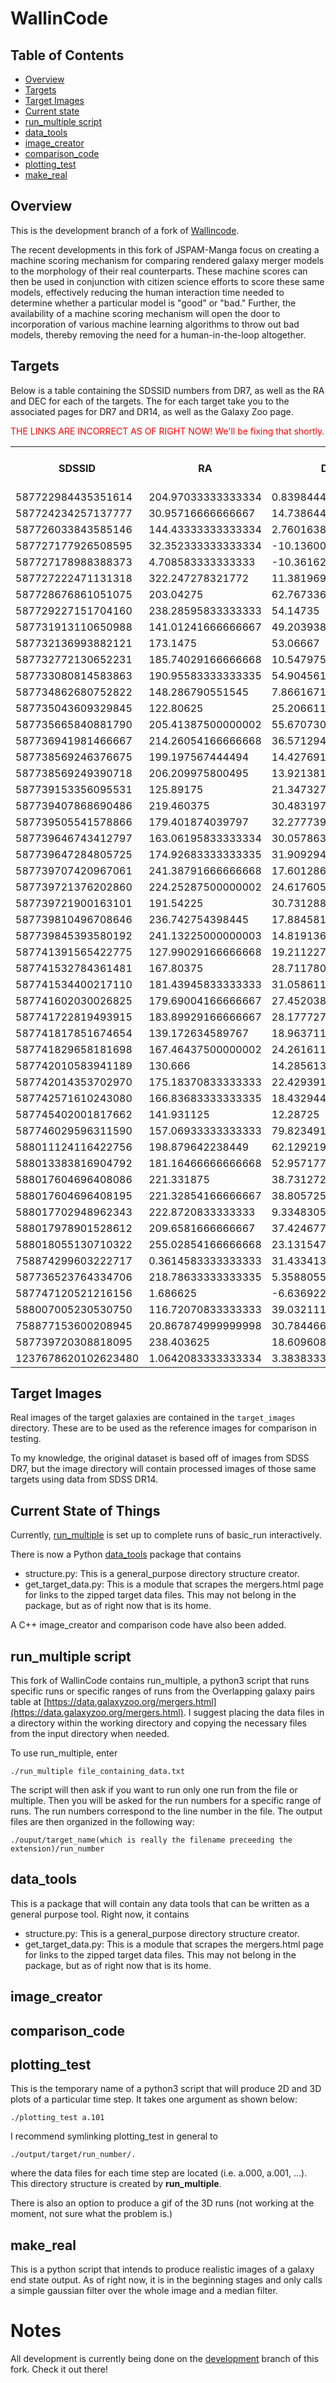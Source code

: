 # WallinCode

## Table of Contents
- [Overview](#overview)
- [Targets](#targets)
- [Target Images](#target_images)
- [Current state](#current)
- [run_multiple script](#run_multiple_script)
- [data_tools](#data_tools)
- [image_creator](#image_creator)
- [comparison_code](#comparison_code)
- [plotting_test](#plotting_test)
- [make_real](#make_real)

## Overview<a id="overview">
This is the development branch of a fork of
[Wallincode](https://github.com/JSPAM-Manga/WallinCode).

The recent developments in this fork of JSPAM-Manga focus on creating a machine
scoring mechanism for comparing
rendered galaxy merger models to the morphology of their real counterparts.
These machine scores can then be used in conjunction with citizen science
efforts to score these same models, effectively reducing the human interaction
time needed to determine whether a particular model is "good" or "bad." Further,
the availability of a machine scoring mechanism will open the door to
incorporation of various machine learning algorithms to throw out bad models,
thereby removing the need for a human-in-the-loop altogether.

## Targets<a id="targets">
Below is a table containing the SDSSID numbers from DR7, as well as the RA and
DEC for each of the targets. The for each target take you to the associated
pages for DR7 and DR14, as well as the Galaxy Zoo page.

<font color="red">THE LINKS ARE INCORRECT AS OF RIGHT NOW! We'll be
fixing that shortly.</font>

<table>
<tr>
	<th>SDSSID</th>
	<th>RA</th>
	<th>DEC</th>
	<th>DR7 Link<br></th>
	<th>DR14 Link<br></th>
	<th>Galaxy Zoo Link<br></th>
</tr>
<tr>
	<td>587722984435351614<br></td>
	<td>204.97033333333334<br></td>
	<td>0.8398444444444445<br></td>
	<td><a href="http://cas.sdss.org/dr7/en/tools/explore/obj.asp?id=587722984435351614">Link</a><br></td>
	<td><a href="http://skyserver.sdss.org/dr14/en/tools/explore/summary.aspx?ra=204.97033333333334&dec=0.8398444444444445">Link</a><br></td>
	<td><a href="https://data.galaxyzoo.org/galaxy-zoo-mergers/targets/group10/index.html#587722984435351614">Link</a><br></td>
</tr>
<tr>
	<td>587724234257137777<br></td>
	<td>30.95716666666667<br></td>
	<td>14.738644444444445<br></td>
	<td><a href="http://cas.sdss.org/dr7/en/tools/explore/obj.asp?id=587724234257137777">Link</a><br></td>
	<td><a href="http://skyserver.sdss.org/dr14/en/tools/explore/summary.aspx?ra=30.95716666666667&dec=14.738644444444445">Link</a><br></td>
	<td><a href="https://data.galaxyzoo.org/galaxy-zoo-mergers/targets/group10/index.html#587724234257137777">Link</a><br></td>
</tr>
<tr>
	<td>587726033843585146<br></td>
	<td>144.43333333333334<br></td>
	<td>2.760163888888889<br></td>
	<td><a href="http://cas.sdss.org/dr7/en/tools/explore/obj.asp?id=587726033843585146">Link</a><br></td>
	<td><a href="http://skyserver.sdss.org/dr14/en/tools/explore/summary.aspx?ra=144.43333333333334&dec=2.760163888888889">Link</a><br></td>
	<td><a href="https://data.galaxyzoo.org/galaxy-zoo-mergers/targets/group10/index.html#587726033843585146">Link</a><br></td>
</tr>
<tr>
	<td>587727177926508595<br></td>
	<td>32.352333333333334<br></td>
	<td>-10.136005555555556<br></td>
	<td><a href="http://cas.sdss.org/dr7/en/tools/explore/obj.asp?id=587727177926508595">Link</a><br></td>
	<td><a href="http://skyserver.sdss.org/dr14/en/tools/explore/summary.aspx?ra=32.352333333333334&dec=-10.136005555555556">Link</a><br></td>
	<td><a href="https://data.galaxyzoo.org/galaxy-zoo-mergers/targets/group10/index.html#587727177926508595">Link</a><br></td>
</tr>
<tr>
	<td>587727178988388373<br></td>
	<td>4.708583333333333<br></td>
	<td>-10.361625<br></td>
	<td><a href="http://cas.sdss.org/dr7/en/tools/explore/obj.asp?id=587727178988388373">Link</a><br></td>
	<td><a href="http://skyserver.sdss.org/dr14/en/tools/explore/summary.aspx?ra=4.708583333333333&dec=-10.361625">Link</a><br></td>
	<td><a href="https://data.galaxyzoo.org/galaxy-zoo-mergers/targets/group10/index.html#587727178988388373">Link</a><br></td>
</tr>
<tr>
	<td>587727222471131318<br></td>
	<td>322.247278321772<br></td>
	<td>11.3819691919192<br></td>
	<td><a href="http://cas.sdss.org/dr7/en/tools/explore/obj.asp?id=587727222471131318">Link</a><br></td>
	<td><a href="http://skyserver.sdss.org/dr14/en/tools/explore/summary.aspx?ra=322.247278321772&dec=11.3819691919192">Link</a><br></td>
	<td><a href="https://data.galaxyzoo.org/galaxy-zoo-mergers/targets/group10/index.html#587727222471131318">Link</a><br></td>
</tr>
<tr>
	<td>587728676861051075<br></td>
	<td>203.04275<br></td>
	<td>62.76733611111111<br></td>
	<td><a href="http://cas.sdss.org/dr7/en/tools/explore/obj.asp?id=587728676861051075">Link</a><br></td>
	<td><a href="http://skyserver.sdss.org/dr14/en/tools/explore/summary.aspx?ra=203.04275&dec=62.76733611111111">Link</a><br></td>
	<td><a href="https://data.galaxyzoo.org/galaxy-zoo-mergers/targets/group10/index.html#587728676861051075">Link</a><br></td>
</tr>
<tr>
	<td>587729227151704160<br></td>
	<td>238.28595833333333<br></td>
	<td>54.14735<br></td>
	<td><a href="http://cas.sdss.org/dr7/en/tools/explore/obj.asp?id=587729227151704160">Link</a><br></td>
	<td><a href="http://skyserver.sdss.org/dr14/en/tools/explore/summary.aspx?ra=238.28595833333333&dec=54.14735">Link</a><br></td>
	<td><a href="https://data.galaxyzoo.org/galaxy-zoo-mergers/targets/group10/index.html#587729227151704160">Link</a><br></td>
</tr>
<tr>
	<td>587731913110650988<br></td>
	<td>141.01241666666667<br></td>
	<td>49.20393888888889<br></td>
	<td><a href="http://cas.sdss.org/dr7/en/tools/explore/obj.asp?id=587731913110650988">Link</a><br></td>
	<td><a href="http://skyserver.sdss.org/dr14/en/tools/explore/summary.aspx?ra=141.01241666666667&dec=49.20393888888889">Link</a><br></td>
	<td><a href="https://data.galaxyzoo.org/galaxy-zoo-mergers/targets/group10/index.html#587731913110650988">Link</a><br></td>
</tr>
<tr>
	<td>587732136993882121<br></td>
	<td>173.1475<br></td>
	<td>53.06667<br></td>
	<td><a href="http://cas.sdss.org/dr7/en/tools/explore/obj.asp?id=587732136993882121">Link</a><br></td>
	<td><a href="http://skyserver.sdss.org/dr14/en/tools/explore/summary.aspx?ra=173.1475&dec=53.06667">Link</a><br></td>
	<td><a href="https://data.galaxyzoo.org/galaxy-zoo-mergers/targets/group10/index.html#587732136993882121">Link</a><br></td>
</tr>
<tr>
	<td>587732772130652231<br></td>
	<td>185.74029166666668<br></td>
	<td>10.547975<br></td>
	<td><a href="http://cas.sdss.org/dr7/en/tools/explore/obj.asp?id=587732772130652231">Link</a><br></td>
	<td><a href="http://skyserver.sdss.org/dr14/en/tools/explore/summary.aspx?ra=185.74029166666668&dec=10.547975">Link</a><br></td>
	<td><a href="https://data.galaxyzoo.org/galaxy-zoo-mergers/targets/group10/index.html#587732772130652231">Link</a><br></td>
</tr>
<tr>
	<td>587733080814583863<br></td>
	<td>190.95583333333335<br></td>
	<td>54.904561111111114<br></td>
	<td><a href="http://cas.sdss.org/dr7/en/tools/explore/obj.asp?id=587733080814583863">Link</a><br></td>
	<td><a href="http://skyserver.sdss.org/dr14/en/tools/explore/summary.aspx?ra=190.95583333333335&dec=54.904561111111114">Link</a><br></td>
	<td><a href="https://data.galaxyzoo.org/galaxy-zoo-mergers/targets/group10/index.html#587733080814583863">Link</a><br></td>
</tr>
<tr>
	<td>587734862680752822<br></td>
	<td>148.286790551545<br></td>
	<td>7.86616717171717<br></td>
	<td><a href="http://cas.sdss.org/dr7/en/tools/explore/obj.asp?id=587734862680752822">Link</a><br></td>
	<td><a href="http://skyserver.sdss.org/dr14/en/tools/explore/summary.aspx?ra=148.286790551545&dec=7.86616717171717">Link</a><br></td>
	<td><a href="https://data.galaxyzoo.org/galaxy-zoo-mergers/targets/group10/index.html#587734862680752822">Link</a><br></td>
</tr>
<tr>
	<td>587735043609329845<br></td>
	<td>122.80625<br></td>
	<td>25.206611111111112<br></td>
	<td><a href="http://cas.sdss.org/dr7/en/tools/explore/obj.asp?id=587735043609329845">Link</a><br></td>
	<td><a href="http://skyserver.sdss.org/dr14/en/tools/explore/summary.aspx?ra=122.80625&dec=25.206611111111112">Link</a><br></td>
	<td><a href="https://data.galaxyzoo.org/galaxy-zoo-mergers/targets/group10/index.html#587735043609329845">Link</a><br></td>
</tr>
<tr>
	<td>587735665840881790<br></td>
	<td>205.41387500000002<br></td>
	<td>55.67073055555556<br></td>
	<td><a href="http://cas.sdss.org/dr7/en/tools/explore/obj.asp?id=587735665840881790">Link</a><br></td>
	<td><a href="http://skyserver.sdss.org/dr14/en/tools/explore/summary.aspx?ra=205.41387500000002&dec=55.67073055555556">Link</a><br></td>
	<td><a href="https://data.galaxyzoo.org/galaxy-zoo-mergers/targets/group10/index.html#587735665840881790">Link</a><br></td>
</tr>
<tr>
	<td>587736941981466667<br></td>
	<td>214.26054166666668<br></td>
	<td>36.57129444444445<br></td>
	<td><a href="http://cas.sdss.org/dr7/en/tools/explore/obj.asp?id=587736941981466667">Link</a><br></td>
	<td><a href="http://skyserver.sdss.org/dr14/en/tools/explore/summary.aspx?ra=214.26054166666668&dec=36.57129444444445">Link</a><br></td>
	<td><a href="https://data.galaxyzoo.org/galaxy-zoo-mergers/targets/group10/index.html#587736941981466667">Link</a><br></td>
</tr>
<tr>
	<td>587738569246376675<br></td>
	<td>199.197567444494<br></td>
	<td>14.4276911616162<br></td>
	<td><a href="http://cas.sdss.org/dr7/en/tools/explore/obj.asp?id=587738569246376675">Link</a><br></td>
	<td><a href="http://skyserver.sdss.org/dr14/en/tools/explore/summary.aspx?ra=199.197567444494&dec=14.4276911616162">Link</a><br></td>
	<td><a href="https://data.galaxyzoo.org/galaxy-zoo-mergers/targets/group10/index.html#587738569246376675">Link</a><br></td>
</tr>
<tr>
	<td>587738569249390718<br></td>
	<td>206.209975800495<br></td>
	<td>13.9213815656566<br></td>
	<td><a href="http://cas.sdss.org/dr7/en/tools/explore/obj.asp?id=587738569249390718">Link</a><br></td>
	<td><a href="http://skyserver.sdss.org/dr14/en/tools/explore/summary.aspx?ra=206.209975800495&dec=13.9213815656566">Link</a><br></td>
	<td><a href="https://data.galaxyzoo.org/galaxy-zoo-mergers/targets/group10/index.html#587738569249390718">Link</a><br></td>
</tr>
<tr>
	<td>587739153356095531<br></td>
	<td>125.89175<br></td>
	<td>21.347327777777778<br></td>
	<td><a href="http://cas.sdss.org/dr7/en/tools/explore/obj.asp?id=587739153356095531">Link</a><br></td>
	<td><a href="http://skyserver.sdss.org/dr14/en/tools/explore/summary.aspx?ra=125.89175&dec=21.347327777777778">Link</a><br></td>
	<td><a href="https://data.galaxyzoo.org/galaxy-zoo-mergers/targets/group10/index.html#587739153356095531">Link</a><br></td>
</tr>
<tr>
	<td>587739407868690486<br></td>
	<td>219.460375<br></td>
	<td>30.483197222222223<br></td>
	<td><a href="http://cas.sdss.org/dr7/en/tools/explore/obj.asp?id=587739407868690486">Link</a><br></td>
	<td><a href="http://skyserver.sdss.org/dr14/en/tools/explore/summary.aspx?ra=219.460375&dec=30.483197222222223">Link</a><br></td>
	<td><a href="https://data.galaxyzoo.org/galaxy-zoo-mergers/targets/group10/index.html#587739407868690486">Link</a><br></td>
</tr>
<tr>
	<td>587739505541578866<br></td>
	<td>179.401874039797<br></td>
	<td>32.2777398989899<br></td>
	<td><a href="http://cas.sdss.org/dr7/en/tools/explore/obj.asp?id=587739505541578866">Link</a><br></td>
	<td><a href="http://skyserver.sdss.org/dr14/en/tools/explore/summary.aspx?ra=179.401874039797&dec=32.2777398989899">Link</a><br></td>
	<td><a href="https://data.galaxyzoo.org/galaxy-zoo-mergers/targets/group10/index.html#587739505541578866">Link</a><br></td>
</tr>
<tr>
	<td>587739646743412797<br></td>
	<td>163.06195833333334<br></td>
	<td>30.05786388888889<br></td>
	<td><a href="http://cas.sdss.org/dr7/en/tools/explore/obj.asp?id=587739646743412797">Link</a><br></td>
	<td><a href="http://skyserver.sdss.org/dr14/en/tools/explore/summary.aspx?ra=163.06195833333334&dec=30.05786388888889">Link</a><br></td>
	<td><a href="https://data.galaxyzoo.org/galaxy-zoo-mergers/targets/group10/index.html#587739646743412797">Link</a><br></td>
</tr>
<tr>
	<td>587739647284805725<br></td>
	<td>174.92683333333335<br></td>
	<td>31.909294444444445<br></td>
	<td><a href="http://cas.sdss.org/dr7/en/tools/explore/obj.asp?id=587739647284805725">Link</a><br></td>
	<td><a href="http://skyserver.sdss.org/dr14/en/tools/explore/summary.aspx?ra=174.92683333333335&dec=31.909294444444445">Link</a><br></td>
	<td><a href="https://data.galaxyzoo.org/galaxy-zoo-mergers/targets/group10/index.html#587739647284805725">Link</a><br></td>
</tr>
<tr>
	<td>587739707420967061<br></td>
	<td>241.38791666666668<br></td>
	<td>17.60128611111111<br></td>
	<td><a href="http://cas.sdss.org/dr7/en/tools/explore/obj.asp?id=587739707420967061">Link</a><br></td>
	<td><a href="http://skyserver.sdss.org/dr14/en/tools/explore/summary.aspx?ra=241.38791666666668&dec=17.60128611111111">Link</a><br></td>
	<td><a href="https://data.galaxyzoo.org/galaxy-zoo-mergers/targets/group10/index.html#587739707420967061">Link</a><br></td>
</tr>
<tr>
	<td>587739721376202860<br></td>
	<td>224.25287500000002<br></td>
	<td>24.617605555555556<br></td>
	<td><a href="http://cas.sdss.org/dr7/en/tools/explore/obj.asp?id=587739721376202860">Link</a><br></td>
	<td><a href="http://skyserver.sdss.org/dr14/en/tools/explore/summary.aspx?ra=224.25287500000002&dec=24.617605555555556">Link</a><br></td>
	<td><a href="https://data.galaxyzoo.org/galaxy-zoo-mergers/targets/group10/index.html#587739721376202860">Link</a><br></td>
</tr>
<tr>
	<td>587739721900163101<br></td>
	<td>191.54225<br></td>
	<td>30.73128888888889<br></td>
	<td><a href="http://cas.sdss.org/dr7/en/tools/explore/obj.asp?id=587739721900163101">Link</a><br></td>
	<td><a href="http://skyserver.sdss.org/dr14/en/tools/explore/summary.aspx?ra=191.54225&dec=30.73128888888889">Link</a><br></td>
	<td><a href="https://data.galaxyzoo.org/galaxy-zoo-mergers/targets/group10/index.html#587739721900163101">Link</a><br></td>
</tr>
<tr>
	<td>587739810496708646<br></td>
	<td>236.742754398445<br></td>
	<td>17.8845815656566<br></td>
	<td><a href="http://cas.sdss.org/dr7/en/tools/explore/obj.asp?id=587739810496708646">Link</a><br></td>
	<td><a href="http://skyserver.sdss.org/dr14/en/tools/explore/summary.aspx?ra=236.742754398445&dec=17.8845815656566">Link</a><br></td>
	<td><a href="https://data.galaxyzoo.org/galaxy-zoo-mergers/targets/group10/index.html#587739810496708646">Link</a><br></td>
</tr>
<tr>
	<td>587739845393580192<br></td>
	<td>241.13225000000003<br></td>
	<td>14.819136111111112<br></td>
	<td><a href="http://cas.sdss.org/dr7/en/tools/explore/obj.asp?id=587739845393580192">Link</a><br></td>
	<td><a href="http://skyserver.sdss.org/dr14/en/tools/explore/summary.aspx?ra=241.13225000000003&dec=14.819136111111112">Link</a><br></td>
	<td><a href="https://data.galaxyzoo.org/galaxy-zoo-mergers/targets/group10/index.html#587739845393580192">Link</a><br></td>
</tr>
<tr>
	<td>587741391565422775<br></td>
	<td>127.99029166666668<br></td>
	<td>19.21122777777778<br></td>
	<td><a href="http://cas.sdss.org/dr7/en/tools/explore/obj.asp?id=587741391565422775">Link</a><br></td>
	<td><a href="http://skyserver.sdss.org/dr14/en/tools/explore/summary.aspx?ra=127.99029166666668&dec=19.21122777777778">Link</a><br></td>
	<td><a href="https://data.galaxyzoo.org/galaxy-zoo-mergers/targets/group10/index.html#587741391565422775">Link</a><br></td>
</tr>
<tr>
	<td>587741532784361481<br></td>
	<td>167.80375<br></td>
	<td>28.711780555555556<br></td>
	<td><a href="http://cas.sdss.org/dr7/en/tools/explore/obj.asp?id=587741532784361481">Link</a><br></td>
	<td><a href="http://skyserver.sdss.org/dr14/en/tools/explore/summary.aspx?ra=167.80375&dec=28.711780555555556">Link</a><br></td>
	<td><a href="https://data.galaxyzoo.org/galaxy-zoo-mergers/targets/group10/index.html#587741532784361481">Link</a><br></td>
</tr>
<tr>
	<td>587741534400217110<br></td>
	<td>181.43945833333333<br></td>
	<td>31.058611111111112<br></td>
	<td><a href="http://cas.sdss.org/dr7/en/tools/explore/obj.asp?id=587741534400217110">Link</a><br></td>
	<td><a href="http://skyserver.sdss.org/dr14/en/tools/explore/summary.aspx?ra=181.43945833333333&dec=31.058611111111112">Link</a><br></td>
	<td><a href="https://data.galaxyzoo.org/galaxy-zoo-mergers/targets/group10/index.html#587741534400217110">Link</a><br></td>
</tr>
<tr>
	<td>587741602030026825<br></td>
	<td>179.69004166666667<br></td>
	<td>27.45203888888889<br></td>
	<td><a href="http://cas.sdss.org/dr7/en/tools/explore/obj.asp?id=587741602030026825">Link</a><br></td>
	<td><a href="http://skyserver.sdss.org/dr14/en/tools/explore/summary.aspx?ra=179.69004166666667&dec=27.45203888888889">Link</a><br></td>
	<td><a href="https://data.galaxyzoo.org/galaxy-zoo-mergers/targets/group10/index.html#587741602030026825">Link</a><br></td>
</tr>
<tr>
	<td>587741722819493915<br></td>
	<td>183.89929166666667<br></td>
	<td>28.17772777777778<br></td>
	<td><a href="http://cas.sdss.org/dr7/en/tools/explore/obj.asp?id=587741722819493915">Link</a><br></td>
	<td><a href="http://skyserver.sdss.org/dr14/en/tools/explore/summary.aspx?ra=183.89929166666667&dec=28.17772777777778">Link</a><br></td>
	<td><a href="https://data.galaxyzoo.org/galaxy-zoo-mergers/targets/group10/index.html#587741722819493915">Link</a><br></td>
</tr>
<tr>
	<td>587741817851674654<br></td>
	<td>139.172634589767<br></td>
	<td>18.9637111111111<br></td>
	<td><a href="http://cas.sdss.org/dr7/en/tools/explore/obj.asp?id=587741817851674654">Link</a><br></td>
	<td><a href="http://skyserver.sdss.org/dr14/en/tools/explore/summary.aspx?ra=139.172634589767&dec=18.9637111111111">Link</a><br></td>
	<td><a href="https://data.galaxyzoo.org/galaxy-zoo-mergers/targets/group10/index.html#587741817851674654">Link</a><br></td>
</tr>
<tr>
	<td>587741829658181698<br></td>
	<td>167.46437500000002<br></td>
	<td>24.26161111111111<br></td>
	<td><a href="http://cas.sdss.org/dr7/en/tools/explore/obj.asp?id=587741829658181698">Link</a><br></td>
	<td><a href="http://skyserver.sdss.org/dr14/en/tools/explore/summary.aspx?ra=167.46437500000002&dec=24.26161111111111">Link</a><br></td>
	<td><a href="https://data.galaxyzoo.org/galaxy-zoo-mergers/targets/group10/index.html#587741829658181698">Link</a><br></td>
</tr>
<tr>
	<td>587742010583941189<br></td>
	<td>130.666<br></td>
	<td>14.28561388888889<br></td>
	<td><a href="http://cas.sdss.org/dr7/en/tools/explore/obj.asp?id=587742010583941189">Link</a><br></td>
	<td><a href="http://skyserver.sdss.org/dr14/en/tools/explore/summary.aspx?ra=130.666&dec=14.28561388888889">Link</a><br></td>
	<td><a href="https://data.galaxyzoo.org/galaxy-zoo-mergers/targets/group10/index.html#587742010583941189">Link</a><br></td>
</tr>
<tr>
	<td>587742014353702970<br></td>
	<td>175.18370833333333<br></td>
	<td>22.429391666666668<br></td>
	<td><a href="http://cas.sdss.org/dr7/en/tools/explore/obj.asp?id=587742014353702970">Link</a><br></td>
	<td><a href="http://skyserver.sdss.org/dr14/en/tools/explore/summary.aspx?ra=175.18370833333333&dec=22.429391666666668">Link</a><br></td>
	<td><a href="https://data.galaxyzoo.org/galaxy-zoo-mergers/targets/group10/index.html#587742014353702970">Link</a><br></td>
</tr>
<tr>
	<td>587742571610243080<br></td>
	<td>166.83683333333335<br></td>
	<td>18.432944444444445<br></td>
	<td><a href="http://cas.sdss.org/dr7/en/tools/explore/obj.asp?id=587742571610243080">Link</a><br></td>
	<td><a href="http://skyserver.sdss.org/dr14/en/tools/explore/summary.aspx?ra=166.83683333333335&dec=18.432944444444445">Link</a><br></td>
	<td><a href="https://data.galaxyzoo.org/galaxy-zoo-mergers/targets/group10/index.html#587742571610243080">Link</a><br></td>
</tr>
<tr>
	<td>587745402001817662<br></td>
	<td>141.931125<br></td>
	<td>12.28725<br></td>
	<td><a href="http://cas.sdss.org/dr7/en/tools/explore/obj.asp?id=587745402001817662">Link</a><br></td>
	<td><a href="http://skyserver.sdss.org/dr14/en/tools/explore/summary.aspx?ra=141.931125&dec=12.28725">Link</a><br></td>
	<td><a href="https://data.galaxyzoo.org/galaxy-zoo-mergers/targets/group10/index.html#587745402001817662">Link</a><br></td>
</tr>
<tr>
	<td>587746029596311590<br></td>
	<td>157.06933333333333<br></td>
	<td>79.82349166666667<br></td>
	<td><a href="http://cas.sdss.org/dr7/en/tools/explore/obj.asp?id=587746029596311590">Link</a><br></td>
	<td><a href="http://skyserver.sdss.org/dr14/en/tools/explore/summary.aspx?ra=157.06933333333333&dec=79.82349166666667">Link</a><br></td>
	<td><a href="https://data.galaxyzoo.org/galaxy-zoo-mergers/targets/group10/index.html#587746029596311590">Link</a><br></td>
</tr>
<tr>
	<td>588011124116422756<br></td>
	<td>198.879642238449<br></td>
	<td>62.1292196969697<br></td>
	<td><a href="http://cas.sdss.org/dr7/en/tools/explore/obj.asp?id=588011124116422756">Link</a><br></td>
	<td><a href="http://skyserver.sdss.org/dr14/en/tools/explore/summary.aspx?ra=198.879642238449&dec=62.1292196969697">Link</a><br></td>
	<td><a href="https://data.galaxyzoo.org/galaxy-zoo-mergers/targets/group10/index.html#588011124116422756">Link</a><br></td>
</tr>
<tr>
	<td>588013383816904792<br></td>
	<td>181.16466666666668<br></td>
	<td>52.95717777777778<br></td>
	<td><a href="http://cas.sdss.org/dr7/en/tools/explore/obj.asp?id=588013383816904792">Link</a><br></td>
	<td><a href="http://skyserver.sdss.org/dr14/en/tools/explore/summary.aspx?ra=181.16466666666668&dec=52.95717777777778">Link</a><br></td>
	<td><a href="https://data.galaxyzoo.org/galaxy-zoo-mergers/targets/group10/index.html#588013383816904792">Link</a><br></td>
</tr>
<tr>
	<td>588017604696408086<br></td>
	<td>221.331875<br></td>
	<td>38.73127222222222<br></td>
	<td><a href="http://cas.sdss.org/dr7/en/tools/explore/obj.asp?id=588017604696408086">Link</a><br></td>
	<td><a href="http://skyserver.sdss.org/dr14/en/tools/explore/summary.aspx?ra=221.331875&dec=38.73127222222222">Link</a><br></td>
	<td><a href="https://data.galaxyzoo.org/galaxy-zoo-mergers/targets/group10/index.html#588017604696408086">Link</a><br></td>
</tr>
<tr>
	<td>588017604696408195<br></td>
	<td>221.32854166666667<br></td>
	<td>38.805725<br></td>
	<td><a href="http://cas.sdss.org/dr7/en/tools/explore/obj.asp?id=588017604696408195">Link</a><br></td>
	<td><a href="http://skyserver.sdss.org/dr14/en/tools/explore/summary.aspx?ra=221.32854166666667&dec=38.805725">Link</a><br></td>
	<td><a href="https://data.galaxyzoo.org/galaxy-zoo-mergers/targets/group10/index.html#588017604696408195">Link</a><br></td>
</tr>
<tr>
	<td>588017702948962343<br></td>
	<td>222.8720833333333<br></td>
	<td>9.334830555555556<br></td>
	<td><a href="http://cas.sdss.org/dr7/en/tools/explore/obj.asp?id=588017702948962343">Link</a><br></td>
	<td><a href="http://skyserver.sdss.org/dr14/en/tools/explore/summary.aspx?ra=222.8720833333333&dec=9.334830555555556">Link</a><br></td>
	<td><a href="https://data.galaxyzoo.org/galaxy-zoo-mergers/targets/group10/index.html#588017702948962343">Link</a><br></td>
</tr>
<tr>
	<td>588017978901528612<br></td>
	<td>209.6581666666667<br></td>
	<td>37.42467777777778<br></td>
	<td><a href="http://cas.sdss.org/dr7/en/tools/explore/obj.asp?id=588017978901528612">Link</a><br></td>
	<td><a href="http://skyserver.sdss.org/dr14/en/tools/explore/summary.aspx?ra=209.6581666666667&dec=37.42467777777778">Link</a><br></td>
	<td><a href="https://data.galaxyzoo.org/galaxy-zoo-mergers/targets/group10/index.html#588017978901528612">Link</a><br></td>
</tr>
<tr>
	<td>588018055130710322<br></td>
	<td>255.02854166666668<br></td>
	<td>23.13154722222222<br></td>
	<td><a href="http://cas.sdss.org/dr7/en/tools/explore/obj.asp?id=588018055130710322">Link</a><br></td>
	<td><a href="http://skyserver.sdss.org/dr14/en/tools/explore/summary.aspx?ra=255.02854166666668&dec=23.13154722222222">Link</a><br></td>
	<td><a href="https://data.galaxyzoo.org/galaxy-zoo-mergers/targets/group10/index.html#588018055130710322">Link</a><br></td>
</tr>
<tr>
	<td>758874299603222717<br></td>
	<td>0.3614583333333333<br></td>
	<td>31.43341388888889<br></td>
	<td><a href="http://cas.sdss.org/dr7/en/tools/explore/obj.asp?id=758874299603222717">Link</a><br></td>
	<td><a href="http://skyserver.sdss.org/dr14/en/tools/explore/summary.aspx?ra=0.3614583333333333&dec=31.43341388888889">Link</a><br></td>
	<td><a href="https://data.galaxyzoo.org/galaxy-zoo-mergers/targets/group10/index.html#758874299603222717">Link</a><br></td>
</tr>
<tr>
	<td>587736523764334706<br></td>
	<td>218.78633333333335<br></td>
	<td>5.358805555555556<br></td>
	<td><a href="http://cas.sdss.org/dr7/en/tools/explore/obj.asp?id=587736523764334706">Link</a><br></td>
	<td><a href="http://skyserver.sdss.org/dr14/en/tools/explore/summary.aspx?ra=218.78633333333335&dec=5.358805555555556">Link</a><br></td>
	<td><a href="https://data.galaxyzoo.org/galaxy-zoo-mergers/targets/group10/index.html#587736523764334706">Link</a><br></td>
</tr>
<tr>
	<td>587747120521216156<br></td>
	<td>1.686625<br></td>
	<td>-6.636922222222222<br></td>
	<td><a href="http://cas.sdss.org/dr7/en/tools/explore/obj.asp?id=587747120521216156">Link</a><br></td>
	<td><a href="http://skyserver.sdss.org/dr14/en/tools/explore/summary.aspx?ra=1.686625&dec=-6.636922222222222">Link</a><br></td>
	<td><a href="https://data.galaxyzoo.org/galaxy-zoo-mergers/targets/group10/index.html#587747120521216156">Link</a><br></td>
</tr>
<tr>
	<td>588007005230530750<br></td>
	<td>116.72070833333333<br></td>
	<td>39.032111111111114<br></td>
	<td><a href="http://cas.sdss.org/dr7/en/tools/explore/obj.asp?id=588007005230530750">Link</a><br></td>
	<td><a href="http://skyserver.sdss.org/dr14/en/tools/explore/summary.aspx?ra=116.72070833333333&dec=39.032111111111114">Link</a><br></td>
	<td><a href="https://data.galaxyzoo.org/galaxy-zoo-mergers/targets/group10/index.html#588007005230530750">Link</a><br></td>
</tr>
<tr>
	<td>758877153600208945<br></td>
	<td>20.867874999999998<br></td>
	<td>30.784466666666667<br></td>
	<td><a href="http://cas.sdss.org/dr7/en/tools/explore/obj.asp?id=758877153600208945">Link</a><br></td>
	<td><a href="http://skyserver.sdss.org/dr14/en/tools/explore/summary.aspx?ra=20.867874999999998&dec=30.784466666666667">Link</a><br></td>
	<td><a href="https://data.galaxyzoo.org/galaxy-zoo-mergers/targets/group10/index.html#758877153600208945">Link</a><br></td>
</tr>
<tr>
	<td>587739720308818095<br></td>
	<td>238.403625<br></td>
	<td>18.609608333333334<br></td>
	<td><a href="http://cas.sdss.org/dr7/en/tools/explore/obj.asp?id=587739720308818095">Link</a><br></td>
	<td><a href="http://skyserver.sdss.org/dr14/en/tools/explore/summary.aspx?ra=238.403625&dec=18.609608333333334">Link</a><br></td>
	<td><a href="https://data.galaxyzoo.org/galaxy-zoo-mergers/targets/group10/index.html#587739720308818095">Link</a><br></td>
</tr>
<tr>
	<td>1237678620102623480<br></td>
	<td>1.0642083333333334<br></td>
	<td>3.3838333333333335<br></td>
	<td><a href="http://cas.sdss.org/dr7/en/tools/explore/obj.asp?id=1237678620102623480">Link</a><br></td>
	<td><a href="http://skyserver.sdss.org/dr14/en/tools/explore/summary.aspx?ra=1.0642083333333334&dec=3.3838333333333335">Link</a><br></td>
	<td><a href="https://data.galaxyzoo.org/galaxy-zoo-mergers/targets/group10/index.html#1237678620102623480">Link</a><br></td>
</tr>
</table>

## Target Images<a id="target_images">
Real images of the target galaxies are contained in the `target_images`
directory. These are to be used as the reference images for comparison in testing.

To my knowledge, the original dataset is based off of images from SDSS DR7, but
the image directory will contain processed images of those same targets using
data from SDSS DR14.


## Current State of Things<a id="current">
Currently, [run_multiple](#run_multiple_script) is set up to complete runs of
basic_run interactively.

There is now a Python [data_tools](#data_tools) package that contains
- structure.py: This is a general_purpose directory structure creator.
- get_target_data.py: This is a module that scrapes the mergers.html page
for links to the zipped target data files. This may not belong in the package,
but as of right now that is its home.

A C++ image_creator and comparison code have also been added.

## run_multiple script<a id="run_multiple_script">
This fork of WallinCode contains run_multiple, a python3 script that runs
specific runs or specific ranges of runs from the Overlapping galaxy pairs
table at
[https://data.galaxyzoo.org/mergers.html](https://data.galaxyzoo.org/mergers.html).
I suggest placing the data files in a directory within the working directory
and copying the necessary files from the input directory when needed.

To use run_multiple, enter

`./run_multiple file_containing_data.txt`

The script will then ask if you want to run only one run from the file or multiple.
Then you will be asked for the run numbers for a specific range of runs. The run
numbers correspond to the line number in the file. The output files are then
organized in the following way:

`./ouput/target_name(which is really the filename preceeding the extension)/run_number`

## data_tools<a id="data_tools">
This is a package that will contain any data tools that can be written as a
general purpose tool. Right now, it contains
- structure.py: This is a general_purpose directory structure creator.
- get_target_data.py: This is a module that scrapes the mergers.html page
for links to the zipped target data files. This may not belong in the package,
but as of right now that is its home.

## image_creator<a id="image_creator">

## comparison_code<a id="comparison_code">

## plotting_test<a id="plotting_test">
This is the temporary name of a python3 script that will produce 2D and 3D plots
of a particular time step. It takes one argument as shown below:

`./plotting_test a.101`

I recommend symlinking plotting_test in general to

`./output/target/run_number/.`

where the data files for each time step are located (i.e. a.000, a.001, ...).
This directory structure is created by **run_multiple**.

There is also an option to produce a gif of the 3D runs (not working at the
moment, not sure what the problem is.)

## make_real<a id="make_real">
This is a python script that intends to produce realistic images of a galaxy end
state output. As of right now, it is in the beginning stages and only calls a
simple gaussian filter over the whole image and a median filter.

# Notes
All development is currently being done on the
[development](https://github.com/jacksonlanecole/WallinCode/tree/development)
branch of this fork. Check it out there!
